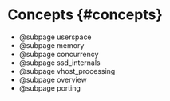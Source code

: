 # Concepts {#concepts}

- @subpage userspace
- @subpage memory
- @subpage concurrency
- @subpage ssd_internals
- @subpage vhost_processing
- @subpage overview
- @subpage porting
